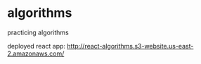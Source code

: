 # algorithms
practicing algorithms

deployed react app: http://react-algorithms.s3-website.us-east-2.amazonaws.com/
